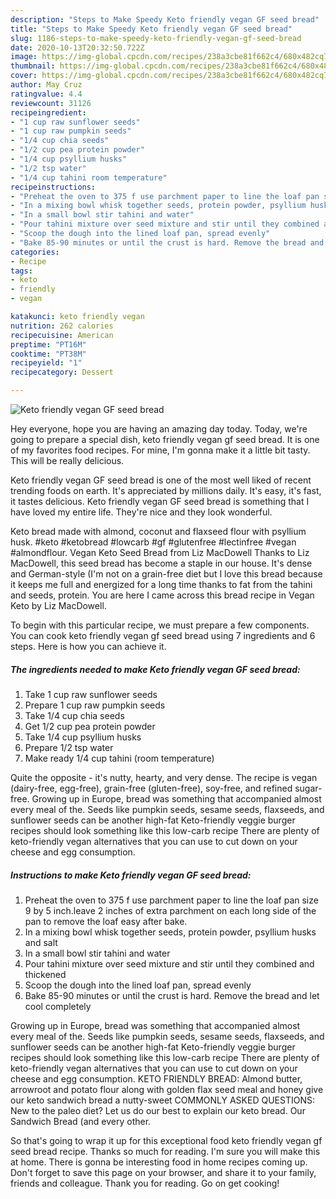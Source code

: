 ```yaml
---
description: "Steps to Make Speedy Keto friendly vegan GF seed bread"
title: "Steps to Make Speedy Keto friendly vegan GF seed bread"
slug: 1186-steps-to-make-speedy-keto-friendly-vegan-gf-seed-bread
date: 2020-10-13T20:32:50.722Z
image: https://img-global.cpcdn.com/recipes/238a3cbe81f662c4/680x482cq70/keto-friendly-vegan-gf-seed-bread-recipe-main-photo.jpg
thumbnail: https://img-global.cpcdn.com/recipes/238a3cbe81f662c4/680x482cq70/keto-friendly-vegan-gf-seed-bread-recipe-main-photo.jpg
cover: https://img-global.cpcdn.com/recipes/238a3cbe81f662c4/680x482cq70/keto-friendly-vegan-gf-seed-bread-recipe-main-photo.jpg
author: May Cruz
ratingvalue: 4.4
reviewcount: 31126
recipeingredient:
- "1 cup raw sunflower seeds"
- "1 cup raw pumpkin seeds"
- "1/4 cup chia seeds"
- "1/2 cup pea protein powder"
- "1/4 cup psyllium husks"
- "1/2 tsp water"
- "1/4 cup tahini room temperature"
recipeinstructions:
- "Preheat the oven to 375 f use parchment paper to line the loaf pan size 9 by 5 inch.leave 2 inches of extra parchment on each long side of the pan to remove the loaf easy after bake."
- "In a mixing bowl whisk together seeds, protein powder, psyllium husks and salt"
- "In a small bowl stir tahini and water"
- "Pour tahini mixture over seed mixture and stir until they combined and thickened"
- "Scoop the dough into the lined loaf pan, spread evenly"
- "Bake 85-90 minutes or until the crust is hard. Remove the bread and let cool completely"
categories:
- Recipe
tags:
- keto
- friendly
- vegan

katakunci: keto friendly vegan 
nutrition: 262 calories
recipecuisine: American
preptime: "PT16M"
cooktime: "PT38M"
recipeyield: "1"
recipecategory: Dessert

---
```



![Keto friendly vegan GF seed bread](https://img-global.cpcdn.com/recipes/238a3cbe81f662c4/680x482cq70/keto-friendly-vegan-gf-seed-bread-recipe-main-photo.jpg)

Hey everyone, hope you are having an amazing day today. Today, we're going to prepare a special dish, keto friendly vegan gf seed bread. It is one of my favorites food recipes. For mine, I'm gonna make it a little bit tasty. This will be really delicious.

Keto friendly vegan GF seed bread is one of the most well liked of recent trending foods on earth. It's appreciated by millions daily. It's easy, it's fast, it tastes delicious. Keto friendly vegan GF seed bread is something that I have loved my entire life. They're nice and they look wonderful.

Keto bread made with almond, coconut and flaxseed flour with psyllium husk. #keto #ketobread #lowcarb #gf #glutenfree #lectinfree #vegan #almondflour. Vegan Keto Seed Bread from Liz MacDowell Thanks to Liz MacDowell, this seed bread has become a staple in our house. It&#39;s dense and German-style (I&#39;m not on a grain-free diet but I love this bread because it keeps me full and energized for a long time thanks to fat from the tahini and seeds, protein. You are here I came across this bread recipe in Vegan Keto by Liz MacDowell.


To begin with this particular recipe, we must prepare a few components. You can cook keto friendly vegan gf seed bread using 7 ingredients and 6 steps. Here is how you can achieve it.

<!--inarticleads1-->

##### The ingredients needed to make Keto friendly vegan GF seed bread:

1. Take 1 cup raw sunflower seeds
1. Prepare 1 cup raw pumpkin seeds
1. Take 1/4 cup chia seeds
1. Get 1/2 cup pea protein powder
1. Take 1/4 cup psyllium husks
1. Prepare 1/2 tsp water
1. Make ready 1/4 cup tahini (room temperature)


Quite the opposite - it&#39;s nutty, hearty, and very dense. The recipe is vegan (dairy-free, egg-free), grain-free (gluten-free), soy-free, and refined sugar-free. Growing up in Europe, bread was something that accompanied almost every meal of the. Seeds like pumpkin seeds, sesame seeds, flaxseeds, and sunflower seeds can be another high-fat Keto-friendly veggie burger recipes should look something like this low-carb recipe There are plenty of keto-friendly vegan alternatives that you can use to cut down on your cheese and egg consumption. 

<!--inarticleads2-->

##### Instructions to make Keto friendly vegan GF seed bread:

1. Preheat the oven to 375 f use parchment paper to line the loaf pan size 9 by 5 inch.leave 2 inches of extra parchment on each long side of the pan to remove the loaf easy after bake.
1. In a mixing bowl whisk together seeds, protein powder, psyllium husks and salt
1. In a small bowl stir tahini and water
1. Pour tahini mixture over seed mixture and stir until they combined and thickened
1. Scoop the dough into the lined loaf pan, spread evenly
1. Bake 85-90 minutes or until the crust is hard. Remove the bread and let cool completely


Growing up in Europe, bread was something that accompanied almost every meal of the. Seeds like pumpkin seeds, sesame seeds, flaxseeds, and sunflower seeds can be another high-fat Keto-friendly veggie burger recipes should look something like this low-carb recipe There are plenty of keto-friendly vegan alternatives that you can use to cut down on your cheese and egg consumption. KETO FRIENDLY BREAD: Almond butter, arrowroot and potato flour along with golden flax seed meal and honey give our keto sandwich bread a nutty-sweet COMMONLY ASKED QUESTIONS: New to the paleo diet? Let us do our best to explain our keto bread. Our Sandwich Bread (and every other. 

So that's going to wrap it up for this exceptional food keto friendly vegan gf seed bread recipe. Thanks so much for reading. I'm sure you will make this at home. There is gonna be interesting food in home recipes coming up. Don't forget to save this page on your browser, and share it to your family, friends and colleague. Thank you for reading. Go on get cooking!
